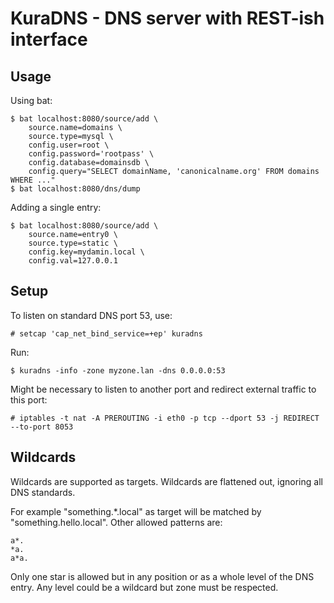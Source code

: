 # KuraDNS - DNS server with REST-ish interface

## Usage

Using bat:

```
$ bat localhost:8080/source/add \
	source.name=domains \
	source.type=mysql \
	config.user=root \
	config.password='rootpass' \
	config.database=domainsdb \
	config.query="SELECT domainName, 'canonicalname.org' FROM domains WHERE ..."
$ bat localhost:8080/dns/dump
```

Adding a single entry:
```
$ bat localhost:8080/source/add \
	source.name=entry0 \
	source.type=static \
	config.key=mydamin.local \
	config.val=127.0.0.1
```

## Setup

To listen on standard DNS port 53, use:
```
# setcap 'cap_net_bind_service=+ep' kuradns
```

Run:
```
$ kuradns -info -zone myzone.lan -dns 0.0.0.0:53
```

Might be necessary to listen to another port and redirect external traffic to this port:
```
# iptables -t nat -A PREROUTING -i eth0 -p tcp --dport 53 -j REDIRECT --to-port 8053
```

## Wildcards

Wildcards are supported as targets. Wildcards are flattened out, ignoring all DNS standards.

For example "something.*.local" as target will be matched by "something.hello.local". Other allowed patterns are:
```
a*.
*a.
a*a.
```

Only one star is allowed but in any position or as a whole level of the DNS entry.
Any level could be a wildcard but zone must be respected.
